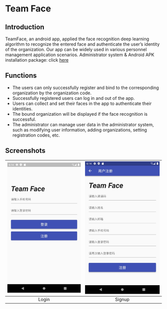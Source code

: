 # Team Face

## Introduction
TeamFace, an android app, applied the face recognition deep learning algorithm to recognize the entered face and authenticate the user’s identity of the organization. Our app can be widely used in various personnel management application scenarios.
Administrator system & Android APK installation package: click [here](http://39.103.167.15:2022)

## Functions
* The users can only successfully register and bind to the corresponding organization by the organization code.
* Successfully registered users can log in and out of the app.
* Users can collect and set their faces in the app to authenticate their identities.
* The bound organization will be displayed if the face recognition is successful.
* The administrator can manage user data in the administrator system, such as modifying user information, adding organizations, setting registration codes, etc.

## Screenshots
![](https://github.com/PeimingCHEN/Team-Face/raw/master/demo/login.jpg)  |  ![](https://github.com/PeimingCHEN/Team-Face/raw/master/demo/signup.jpg)
:-------------------------:|:-------------------------:
Login             |  Signup

